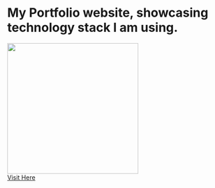 # My Portfolio website, showcasing technology stack I am using.
<img src="https://skill-showcase.vercel.app/static/media/profile-pic.7cd1552242b4298c8ce4.png" width="300" height="300">
<br>
<a href="bit.ly/tomasz-ostroga" target="_blank">Visit Here</a>



